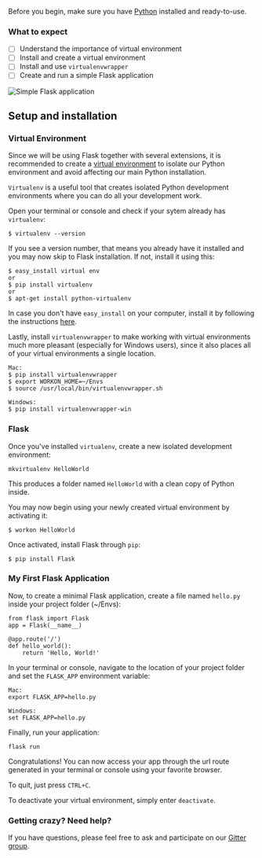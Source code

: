 Before you begin, make sure you have [Python](https://www.python.org/downloads/) installed and ready-to-use.

###  What to expect

- [ ] Understand the importance of virtual environment
- [ ] Install and create a virtual environment
- [ ] Install and use `virtualenvwrapper`
- [ ] Create and run a simple Flask application

![Simple Flask application](https://pythonspot-9329.kxcdn.com/wp-content/uploads/2015/03/python-flask-webapp.png)


## Setup and installation

### Virtual Environment

Since we will be using Flask together with several extensions, it is recommended to create a [virtual environment](https://pypi.python.org/pypi/virtualenv) to isolate our Python environment and avoid affecting our main Python installation.

`Virtualenv` is a useful tool that creates isolated Python development environments where you can do all your development work.

Open your terminal or console and check if your sytem already has `virtualenv`:

```shell
$ virtualenv --version
```

If you see a version number, that means you already have it installed and you may now skip to Flask installation. If not, install it using this:

```shell
$ easy_install virtual env
or
$ pip install virtualenv
or
$ apt-get install python-virtualenv
```

In case you don't have `easy_install` on your computer, install it by following the instructions [here](https://pypi.python.org/pypi/setuptools).

Lastly, install `virtualenvwrapper` to make working with virtual environments much more pleasant (especially for Windows users), since it also places all of your virtual environments a single location.

```shell
Mac:
$ pip install virtualenvwrapper
$ export WORKON_HOME=~/Envs
$ source /usr/local/bin/virtualenvwrapper.sh

Windows:
$ pip install virtualenvwrapper-win
```

### Flask

Once you've installed `virtualenv`, create a new isolated development environment:

```shell
mkvirtualenv HelloWorld
```

This produces a folder named `HelloWorld` with a clean copy of Python inside.

You may now begin using your newly created virtual environment by activating it:

```shell
$ workon HelloWorld
```

Once activated, install Flask through `pip`:

```shell
$ pip install Flask
```

### My First Flask Application

Now, to create a minimal Flask application, create a file named `hello.py` inside your project folder (~/Envs):

```shell
from flask import Flask
app = Flask(__name__)

@app.route('/')
def hello_world():
    return 'Hello, World!'
```

In your terminal or console, navigate to the location of your project folder and set the `FLASK_APP` environment variable:

```shell
Mac:
export FLASK_APP=hello.py

Windows:
set FLASK_APP=hello.py
```

Finally, run your application:

```shell
flask run
```

Congratulations! You can now access your app through the url route generated in your terminal or console using your favorite browser.

To quit, just press `CTRL+C`.

To deactivate your virtual environment, simply enter `deactivate`.


### Getting crazy? Need help?
If you have questions, please feel free to ask and participate on our [Gitter group](https://gitter.im/WWCodeManila/Python).
